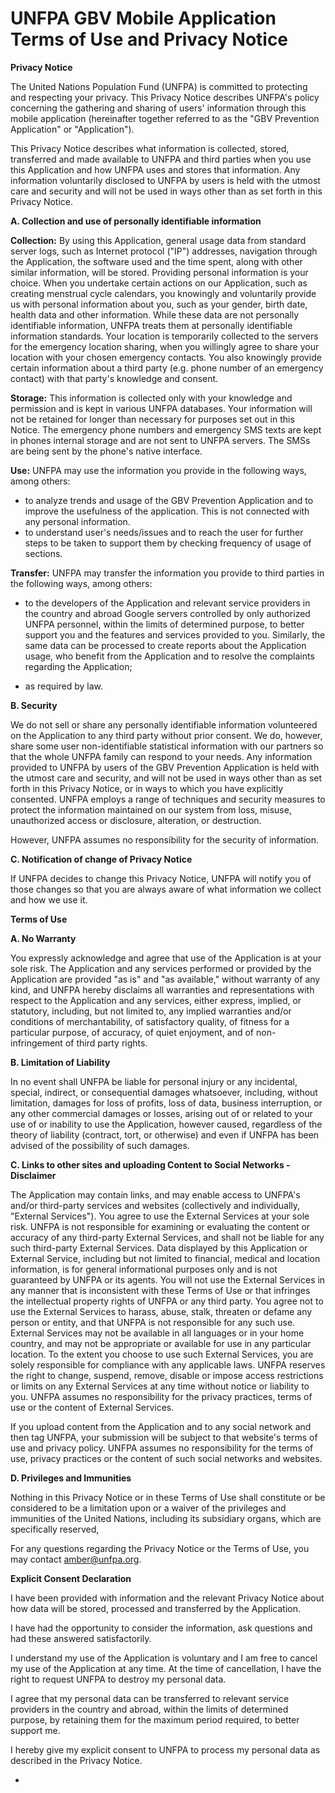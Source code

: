 # UNFPA GBV Mobile Application Terms of Use and Privacy Notice

**Privacy Notice**

The United Nations Population Fund (UNFPA) is committed to protecting and respecting your privacy. This Privacy Notice describes UNFPA's policy concerning the gathering and sharing of users' information through this mobile application (hereinafter together referred to as the &quot;GBV Prevention Application&quot; or &quot;Application&quot;).

This Privacy Notice describes what information is collected, stored, transferred and made available to UNFPA and third parties when you use this Application and how UNFPA uses and stores that information. Any information voluntarily disclosed to UNFPA by users is held with the utmost care and security and will not be used in ways other than as set forth in this Privacy Notice.

**A. Collection and use of personally identifiable information**

**Collection:** By using this Application, general usage data from standard server logs, such as Internet protocol (&quot;IP&quot;) addresses, navigation through the Application, the software used and the time spent, along with other similar information, will be stored. Providing personal information is your choice. When you undertake certain actions on our Application, such as creating menstrual cycle calendars, you knowingly and voluntarily provide us with personal information about you, such as your gender, birth date, health data and other information. While these data are not personally identifiable information, UNFPA treats them at personally identifiable information standards. Your location is temporarily collected to the servers for the emergency location sharing, when you willingly agree to share your location with your chosen emergency contacts. You also knowingly provide certain information about a third party (e.g. phone number of an emergency contact) with that party's knowledge and consent.

**Storage:** This information is collected only with your knowledge and permission and is kept in various UNFPA databases. Your information will not be retained for longer than necessary for purposes set out in this Notice. The emergency phone numbers and emergency SMS texts are kept in phones internal storage and are not sent to UNFPA servers. The SMSs are being sent by the phone's native interface.

**Use:** UNFPA may use the information you provide in the following ways, among others:

- to analyze trends and usage of the GBV Prevention Application and to improve the usefulness of the application. This is not connected with any personal information.
- to understand user's needs/issues and to reach the user for further steps to be taken to support them by checking frequency of usage of sections.

**Transfer:** UNFPA may transfer the information you provide to third parties in the following ways, among others:

- to the developers of the Application and relevant service providers in the country and abroad Google servers controlled by only authorized UNFPA personnel, within the limits of determined purpose, to better support you and the features and services provided to you. Similarly, the same data can be processed to create reports about the Application usage, who benefit from the Application and to resolve the complaints regarding the Application;

- as required by law.

**B. Security**

We do not sell or share any personally identifiable information volunteered on the Application to any third party without prior consent. We do, however, share some user non-identifiable statistical information with our partners so that the whole UNFPA family can respond to your needs. Any information provided to UNFPA by users of the GBV Prevention Application is held with the utmost care and security, and will not be used in ways other than as set forth in this Privacy Notice, or in ways to which you have explicitly consented. UNFPA employs a range of techniques and security measures to protect the information maintained on our system from loss, misuse, unauthorized access or disclosure, alteration, or destruction.

However, UNFPA assumes no responsibility for the security of information.

**C. Notification of change of Privacy Notice**

If UNFPA decides to change this Privacy Notice, UNFPA will notify you of those changes so that you are always aware of what information we collect and how we use it.

**Terms of Use**

**A. No Warranty**

You expressly acknowledge and agree that use of the Application is at your sole risk. The Application and any services performed or provided by the Application are provided &quot;as is&quot; and &quot;as available,&quot; without warranty of any kind, and UNFPA hereby disclaims all warranties and representations with respect to the Application and any services, either express, implied, or statutory, including, but not limited to, any implied warranties and/or conditions of merchantability, of satisfactory quality, of fitness for a particular purpose, of accuracy, of quiet enjoyment, and of non-infringement of third party rights.

**B. Limitation of Liability**

In no event shall UNFPA be liable for personal injury or any incidental, special, indirect, or consequential damages whatsoever, including, without limitation, damages for loss of profits, loss of data, business interruption, or any other commercial damages or losses, arising out of or related to your use of or inability to use the Application, however caused, regardless of the theory of liability (contract, tort, or otherwise) and even if UNFPA has been advised of the possibility of such damages.

**C. Links to other sites and uploading Content to Social Networks - Disclaimer**

The Application may contain links, and may enable access to UNFPA's and/or third-party services and websites (collectively and individually, &quot;External Services&quot;). You agree to use the External Services at your sole risk. UNFPA is not responsible for examining or evaluating the content or accuracy of any third-party External Services, and shall not be liable for any such third-party External Services. Data displayed by this Application or External Service, including but not limited to financial, medical and location information, is for general informational purposes only and is not guaranteed by UNFPA or its agents. You will not use the External Services in any manner that is inconsistent with these Terms of Use or that infringes the intellectual property rights of UNFPA or any third party. You agree not to use the External Services to harass, abuse, stalk, threaten or defame any person or entity, and that UNFPA is not responsible for any such use. External Services may not be available in all languages or in your home country, and may not be appropriate or available for use in any particular location. To the extent you choose to use such External Services, you are solely responsible for compliance with any applicable laws. UNFPA reserves the right to change, suspend, remove, disable or impose access restrictions or limits on any External Services at any time without notice or liability to you. UNFPA assumes no responsibility for the privacy practices, terms of use or the content of External Services.

If you upload content from the Application and to any social network and then tag UNFPA, your submission will be subject to that website's terms of use and privacy policy. UNFPA assumes no responsibility for the terms of use, privacy practices or the content of such social networks and websites.

**D. Privileges and Immunities**

Nothing in this Privacy Notice or in these Terms of Use shall constitute or be considered to be a limitation upon or a waiver of the privileges and immunities of the United Nations, including its subsidiary organs, which are specifically reserved,

For any questions regarding the Privacy Notice or the Terms of Use, you may contact amber@unfpa.org.

**Explicit Consent Declaration**

I have been provided with information and the relevant Privacy Notice about how data will be stored, processed and transferred by the Application.

I have had the opportunity to consider the information, ask questions and had these answered satisfactorily.

I understand my use of the Application is voluntary and I am free to cancel my use of the Application at any time. At the time of cancellation, I have the right to request UNFPA to destroy my personal data.

I agree that my personal data can be transferred to relevant service providers in the country and abroad, within the limits of determined purpose, by retaining them for the maximum period required, to better support me.

I hereby give my explicit consent to UNFPA to process my personal data as described in the Privacy Notice.

-
